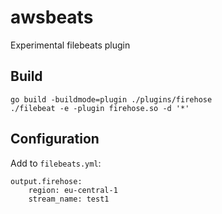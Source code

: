 # awsbeats
Experimental filebeats plugin


## Build
```
go build -buildmode=plugin ./plugins/firehose
./filebeat -e -plugin firehose.so -d '*'
```

## Configuration

Add to `filebeats.yml`:
```
output.firehose:
    region: eu-central-1
    stream_name: test1
```
